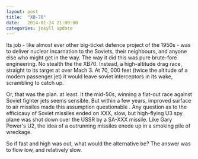 ```yaml
---
layout: post
title:  "XB-70"
date:   2014-01-24 21:00:00
categories: jekyll update
---
```

Its job - like almost ever other big-ticket defence project of the 1950s - was to deliver nuclear incarnation to the Soviets, their neighbours, and anyone else who might get in the way. The way it did this was pure brute-fore engineering. No stealth the the XB70. Instead, a high-altitude drag race, straight to its target at over Mach 3. At 70, 000 feet (twice the altitude of a modern passenger jet) it would leave soviet interceptors in its wake, scrambling to catch up. 

Or, that was the plan. at least. It the mid-50s, winning a flat-out race against Soviet  fighter jets seems sensible. But within a few years, improved surface to air missiles made this assumption questionable . Any question as to the efficicauy of Soviet missiles ended on XXX,  slow, but high-flying U3 spy plane was shot down over the USSR by a SA-XXX missile. Like Gary Power's U2, the idea of a outrunning missiles enede up in a smoking pile of wreckage.

So if fast and high was out, what would the alternative be? The answer was to flow low, and relatively slow. 